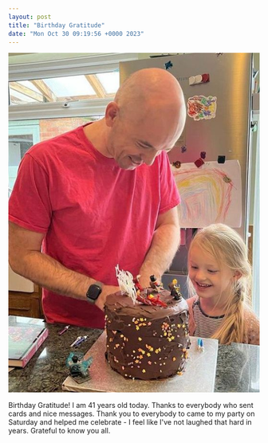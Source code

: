 ```yaml
---
layout: post
title: "Birthday Gratitude"
date: "Mon Oct 30 09:19:56 +0000 2023"
---
```

![Nova helping Joe Reddington cut cake](/assets/images/cake.png)

Birthday Gratitude!   I am 41 years old today. 
Thanks to everybody who sent cards and nice messages. Thank you to everybody to came to my party on Saturday and helped me celebrate - I feel like I've not laughed that hard in years.  Grateful to know you all.  


